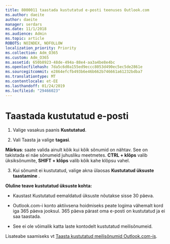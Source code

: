 ```yaml
---
title: 8000011 taastada kustutatud e-posti teenuses Outlook.com
ms.author: daeite
author: daeite
manager: serdars
ms.date: 11/1/2018
ms.audience: Admin
ms.topic: article
ROBOTS: NOINDEX, NOFOLLOW
localization_priority: Priority
ms.collection: Adm_O365
ms.custom: Adm_O365
ms.assetid: 650b8923-48de-494a-88e4-aa3a4be8e4bc
ms.openlocfilehash: 7da5c6d0a155ed9eccc8053d490ec5ec5de2861e
ms.sourcegitcommit: e2864efcfb493b6e46b662b746661a61232bdba7
ms.translationtype: MT
ms.contentlocale: et-EE
ms.lasthandoff: 01/24/2019
ms.locfileid: "29466023"
---
```

# <a name="recover-deleted-email"></a>Taastada kustutatud e-posti

1. Valige vasakus paanis **Kustutatud**. 
    
2. Vali Taasta ja valige **tagasi**. 
  
 **Märkus**: saate valida ainult kõik kui kõik sõnumid on nähtav. See on takistada ei näe sõnumeid juhusliku meetmetes. **CTRL + klõps** valib üksiksõnumite, **SHIFT + klõps** valib kõik kahe klõpsu vahel. 
    
3. Kui sõnumit ei kustutatud, valige akna ülaosas **Kustutatud üksuste taastamine** . 
    
 **Oluline teave kustutatud üksuste kohta:**
  
- Kaustast Kustutatud eemaldatud üksuste nõutakse sisse 30 päeva.
    
- Outlook.com-i konto aktiivsena hoidmiseks peate logima vähemalt kord iga 365 päeva jooksul. 365 päeva pärast oma e-posti on kustutatud ja ei saa taastada.
    
- See ei ole võimalik katta laste kontodelt kustutatud meilisõnumeid.
    
Lisateabe saamiseks vt [Taasta kustutatud meilisõnumid Outlook.com-is](https://go.microsoft.com/fwlink/p/?linkid=873117).
  

